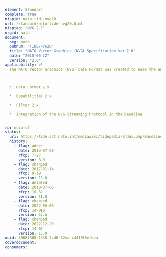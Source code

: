 ```yaml
---
element: Standard
complete: true
nispid: nato-tide-nvg20
url: /standard/nato-tide-nvg20.html
nisptag: "NVG 2.0"
orgid: nato
document:
  org: nato
  pubnum: "TIDE/NVG20"
  title: "NATO Vector Graphics (NVG) Specification Ver 2.0"
  date: "2015-05-22"
  version: "2.0"
applicability: >2
  The NATO Vector Graphics (NVG) Data Format was created to ease the encoding and sharing of battle-space information between command and control systems with particular emphasis placed on military symbology. The data format is utilized in several NATO systems. Over the years a protocol evolved to support the discovery and acquisition of NVG data. The NATO Vector Graphics (NVG) Protocol is the formal specification of this protocol.  The following changes were included in this version compared to v.1.5 

  

  *  Data Format 2.x

  *  Capabilities 2.x

  *  Filter 2.x

  *  Integration of the NVG Streaming Protocol in the baseline

  
rp: ncia-c2
status:
  uri: https://tide.act.nato.int/mediawiki/tidepedia/index.php/Baseline_100075
  history: 
    - flag: added
      date: 2013-07-28
      rfcp: 7-27
      version: 8.0
    - flag: changed
      date: 2017-01-14
      rfcp: 9-19
      version: 10.0
    - flag: deleted
      date: 2018-07-06
      rfcp: 10-39
      version: 11.0
    - flag: changed
      date: 2022-05-06
      rfcp: 14-010
      version: 15.0
    - flag: changed
      date: 2022-12-20
      rfcp: 14-62
      version: 15.0
uuid: 3968f388-1638-4cd6-82ea-c441976efbea
coverdocument:
consumers:
---
```

